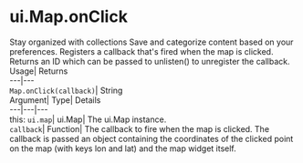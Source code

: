  
#  ui.Map.onClick 
Stay organized with collections  Save and categorize content based on your preferences. 
Registers a callback that's fired when the map is clicked. 
Returns an ID which can be passed to unlisten() to unregister the callback.
Usage| Returns  
---|---  
`Map.onClick(callback)`| String  
Argument| Type| Details  
---|---|---  
this: `ui.map`| ui.Map| The ui.Map instance.  
`callback`| Function| The callback to fire when the map is clicked. The callback is passed an object containing the coordinates of the clicked point on the map (with keys lon and lat) and the map widget itself.  
